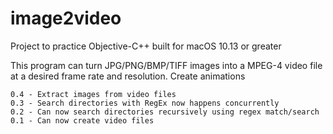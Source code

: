 # image2video


Project to practice Objective-C++ built for macOS 10.13 or greater

This program can turn JPG/PNG/BMP/TIFF images into a MPEG-4 video file at a desired frame rate and resolution.
Create animations


	0.4 - Extract images from video files
	0.3 - Search directories with RegEx now happens concurrently 
	0.2 - Can now search directories recursively using regex match/search
	0.1 - Can now create video files

